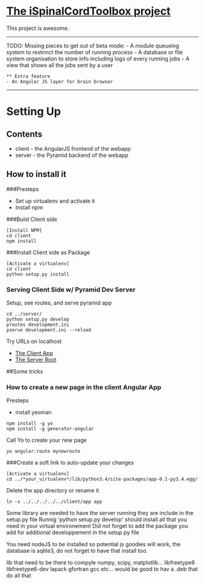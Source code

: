 # [The iSpinalCordToolbox project](https://github.com/neuropoly/spinalcordtoolbox_web) #

This project is awesome.

-------
TODO:
Missing pieces to get out of beta mode:
	- A module queueing system to restrinct the number of running process
	- A database or file system organisation to store info including logs of every running jobs
	- A view that shows all the jobs sent by a user

	** Extra feature
	- An Angular JS layer for brain browser 
-------

# Setting Up

## Contents

 - client - the AngularJS frontend of the webapp
 - server - the Pyramid backend of the webapp

## How to install it

###Presteps
 - Set up virtualenv and activate it
 - Install npm

###Build Client side
```
[Install NPM]
cd client
npm install
```

###Install Client side as Package
```
[Activate a virtualenv]
cd client
python setup.py install
```

### Serving Client Side w/ Pyramid Dev Server

Setup, see routes, and serve pyramid app
```
cd ../server/
python setup.py develop
proutes development.ini
pserve development.ini --reload
```

Try URLs on localhost
- [The Client App](http://localhost:6543/)
- [The Server Root](http://localhost:6543/home)

##Some tricks 

### How to create a new page in the client Angular App
Presteps
 - install yeoman
 ```
 npm install -g yo
 npm install -g generator-angular
 ```

Call Yo to create your new page
```
yo angular:route mynewroute
```

###Create a soft link to auto-update your changes
```
[Activate a virtualenv]
cd ../*your_virtualenv*/lib/python3.4/site-packages/app-0.1-py3.4.egg/
```
Delete the app directory or rename it
```
ln -s ../../../../../client/app app
```


Some library are needed to have the server running they are include in the setup.py file
Runnig 'python setup.py develop' should install all that you need in your virtual environement
Did not forget to add the package you add for additional developpement in the setup.py file


You need nodeJS to be installed so potential js goodies will work, the database is sqlite3, do not forget to have that install too.


lib that need to be there to compyle numpy, scipy, matplotlib...
libfreetype6 
libfreetype6-dev
lapack
gfortran
gcc
etc...
would be good to hav a .deb that do all that

